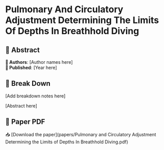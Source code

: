 # Pulmonary And Circulatory Adjustment Determining The Limits Of Depths In Breathhold Diving



## 🧬 Abstract



**👤 Authors**: [Author names here]  
**📅 Published**: [Year here]


## 🧠 Break Down

[Add breakdown notes here]

[Abstract here]



## 📄 Paper PDF

📥 [Download the paper](papers/Pulmonary and Circulatory Adjustment Determining the Limits of Depths In Breathhold Diving.pdf)